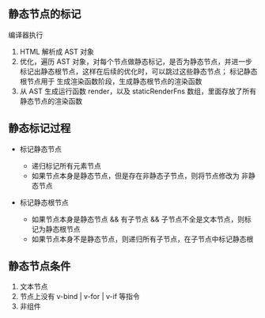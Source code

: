 ## 静态节点的标记

编译器执行
1. HTML 解析成 AST 对象
2. 优化，遍历 AST 对象，对每个节点做静态标记，是否为静态节点，并进一步标记出静态根节点，这样在后续的优化时，可以跳过这些静态节点；
          标记静态根节点用于 生成渲染函数阶段，生成静态根节点的渲染函数
3. 从 AST 生成运行函数 render，以及 staticRenderFns 数组，里面存放了所有静态节点的渲染函数


## 静态标记过程

- 标记静态节点
    - 递归标记所有元素节点
    - 如果节点本身是静态节点，但是存在非静态子节点，则将节点修改为 非静态节点

- 标记静态根节点
    - 如果节点本身是静态节点 && 有子节点 && 子节点不全是文本节点，则标记为静态根节点
    - 如果节点本身不是静态节点，则递归所有子节点，在子节点中标记静态根


## 静态节点条件
1. 文本节点
2. 节点上没有 v-bind | v-for | v-if 等指令
3. 非组件
